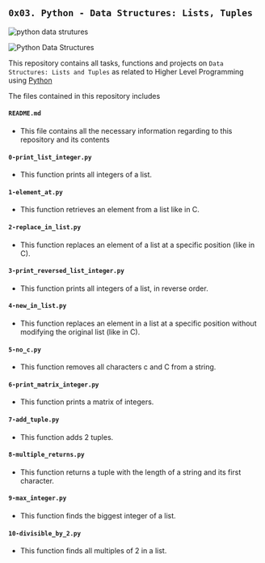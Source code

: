 ## `0x03. Python - Data Structures: Lists, Tuples`

![python data strutures](https://cdn.corporatefinanceinstitute.com/assets/python-data-structures.png)

![Python Data Structures](https://media.geeksforgeeks.org/wp-content/uploads/20211021164218/pythondatastructuresmin.png)

This repository contains all tasks, functions and projects on `Data Structures: Lists and Tuples` as related to Higher Level Programming using [Python](https://en.wikipedia.org/wiki/Python_(programming_language))

The files contained in this repository includes

#### `README.md`
  - This file contains all the necessary information regarding to this repository and its contents

#### `0-print_list_integer.py`
  - This function prints all integers of a list.

#### `1-element_at.py`
  - This function retrieves an element from a list like in C.

#### `2-replace_in_list.py`
  - This  function replaces an element of a list at a specific position (like in C).

#### `3-print_reversed_list_integer.py`
  - This function prints all integers of a list, in reverse order.

#### `4-new_in_list.py`
  - This function replaces an element in a list at a specific position without modifying the original list (like in C).

#### `5-no_c.py`
  - This function removes all characters c and C from a string.

#### `6-print_matrix_integer.py`
  - This function prints a matrix of integers.

#### `7-add_tuple.py`
  - This function adds 2 tuples.

#### `8-multiple_returns.py`
  - This function returns a tuple with the length of a string and its first character.

#### `9-max_integer.py`
  - This function finds the biggest integer of a list.

#### `10-divisible_by_2.py`
  - This function finds all multiples of 2 in a list.
